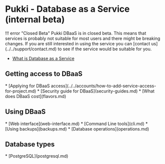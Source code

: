 <h1>Pukki - Database as a Service (internal beta)</h1>
!!! error "Closed Beta"
    Pukki DBaaS is in closed beta. This means that services is probably not suitable for most users
    and there might be breaking changes. If you are still interested in using the service you can
    [contact us](../../support/contact.md) to see if the service would be suitable for you.

* [What is Database as a Service](what-is-dbaas.md)

<h2>Getting access to DBaaS</h2>
* [Applying for DBaaS access](../../accounts/how-to-add-service-access-for-project.md)
* [Security guide for DBaaS](security-guides.md)
* [What does DBaaS cost](flavors.md)

<h2>Using DBaaS</h2>
* [Web interface](web-interface.md)
* [Command Line tools](cli.md)
* [Using backups](backups.md)
* [Database operations](operations.md)

<h2>Database types</h2>
* [PostgreSQL](postgresql.md)
